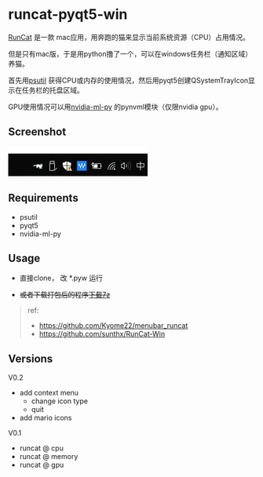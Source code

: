 # runcat-pyqt5-win

[RunCat](http://kyomesuke.com/runcat/index.html) 是一款 mac应用，用奔跑的猫来显示当前系统资源（CPU）占用情况。

但是只有mac版，于是用python撸了一个，可以在windows任务栏（通知区域）养猫。

首先用[psutil](https://pypi.org/project/psutil/)
获得CPU或内存的使用情况，然后用pyqt5创建QSystemTrayIcon显示在任务栏的托盘区域。

GPU使用情况可以用[nvidia-ml-py](https://pypi.org/project/nvidia-ml-py/)
的pynvml模块（仅限nvidia gpu）。

## Screenshot

![](runcat-screenshot.gif)

## Requirements
- psutil
- pyqt5
- nvidia-ml-py

## Usage

- 直接clone， 改 *.pyw 运行

- ~~或者下载打包后的程序[下载7z](https://github.com/shenbo/runcat-pyqt5-win/releases)~~  

> ref:
> - https://github.com/Kyome22/menubar_runcat
> - https://github.com/sunthx/RunCat-Win


## Versions

V0.2
- add context menu
  - change icon type
  - quit 
- add mario icons

V0.1 
- runcat @ cpu 
- runcat @ memory 
- runcat @ gpu
